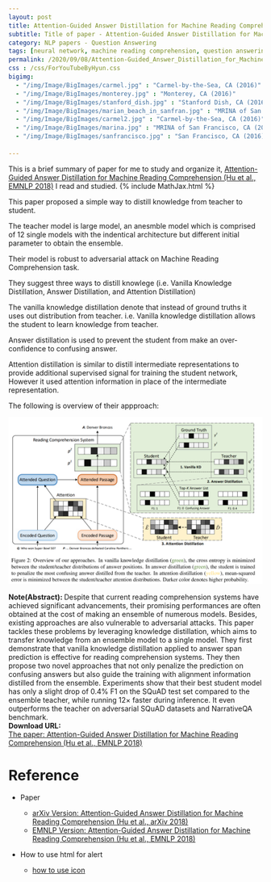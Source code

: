 ```yaml
---
layout: post
title: Attention-Guided Answer Distillation for Machine Reading Comprehension
subtitle: Title of paper - Attention-Guided Answer Distillation for Machine Reading Comprehension
category: NLP papers - Question Answering
tags: [neural network, machine reading comprehension, question answering]
permalink: /2020/09/08/Attention-Guided_Answer_Distillation_for_Machine_Reading_Comprehension/
css : /css/ForYouTubeByHyun.css
bigimg: 
  - "/img/Image/BigImages/carmel.jpg" : "Carmel-by-the-Sea, CA (2016)"
  - "/img/Image/BigImages/monterey.jpg" : "Monterey, CA (2016)"
  - "/img/Image/BigImages/stanford_dish.jpg" : "Stanford Dish, CA (2016)"
  - "/img/Image/BigImages/marian_beach_in_sanfran.jpg" : "MRINA of San Francisco, CA (2016)"
  - "/img/Image/BigImages/carmel2.jpg" : "Carmel-by-the-Sea, CA (2016)"
  - "/img/Image/BigImages/marina.jpg" : "MRINA of San Francisco, CA (2016)"
  - "/img/Image/BigImages/sanfrancisco.jpg" : "San Francisco, CA (2016)"
  
---
```


This is a brief summary of paper for me to study and organize it, [Attention-Guided Answer Distillation for Machine Reading Comprehension (Hu et al., EMNLP 2018)](https://www.aclweb.org/anthology/D18-1232/) I read and studied. 
{% include MathJax.html %}

This paper proposed a simple way to distill knowledge from teacher to student. 

The teacher model is large model, an anesmble model which is comprised of 12 single models with the indentical architecture but different initial parameter to obtain the ensemble.

Their model is robust to adversarial attack on Machine Reading Comprehension task. 

They suggest three ways to distill knowlege (i.e. Vanilla Knowledge Distillation, Answer Distillation, and Attention Distillation)

The vanilla knowledge distillation denote that instead of ground truths it uses out distribution from teacher. i.e. Vanilla knowledge distillation allows the student to learn knowledge from teacher. 

Answer distillation is used to prevent the student from make an over-confidence to confusing answer. 

Attention distillation is similar to distill intermediate representations to provide additional supervised signal for training the student network, However it used attention information in place of the intermediate representation. 

The following is overview of their appproach:

![Hu et al., EMNLP 2018](/img/Image/NaturalLanguageProcessing/NLPLabs/Paper_Investigation/MRC/2020-09-08-Attention-Guided_Answer_Distillation_for_Machine_Reading_Comprehension/Guided_attention_to_distill_knowledge.PNG)

<div class="alert alert-info" role="alert"><i class="fa fa-info-circle"></i> <b>Note(Abstract): </b>
Despite that current reading comprehension systems have achieved significant advancements, their promising performances are often obtained at the cost of making an ensemble of numerous models. Besides, existing approaches are also vulnerable to adversarial attacks. This paper tackles these problems by leveraging knowledge distillation, which aims to transfer knowledge from an ensemble model to a single model. They first demonstrate that vanilla knowledge distillation applied to answer span prediction is effective for reading comprehension systems. They then propose two novel approaches that not only penalize the prediction on confusing answers but also guide the training with alignment information distilled from the ensemble. Experiments show that their best student model has only a slight drop of 0.4% F1 on the SQuAD test set compared to the ensemble teacher, while running 12× faster during inference. It even outperforms the teacher on adversarial SQuAD datasets and NarrativeQA benchmark.
</div>
    
<div class="alert alert-success" role="alert"><i class="fa fa-paperclip fa-lg"></i> <b>Download URL: </b><br>
  <a href="https://www.aclweb.org/anthology/D18-1232/">The paper: Attention-Guided Answer Distillation for Machine Reading Comprehension (Hu et al., EMNLP 2018)</a>
</div>

# Reference 

- Paper 
  - [arXiv Version: Attention-Guided Answer Distillation for Machine Reading Comprehension (Hu et al., arXiv 2018)](https://arxiv.org/abs/1808.07644)
  - [EMNLP Version: Attention-Guided Answer Distillation for Machine Reading Comprehension (Hu et al., EMNLP 2018)](https://www.aclweb.org/anthology/D18-1232/)
  
- How to use html for alert
  - [how to use icon](http://idratherbewriting.com/documentation-theme-jekyll/mydoc_icons.html)
    


